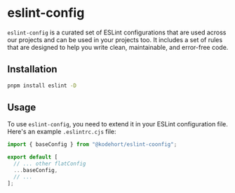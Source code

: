# eslint-config

`eslint-config` is a curated set of ESLint configurations that are used
across our projects and can be used in your projects too. It includes a set of
rules that are designed to help you write clean, maintainable, and error-free code.

## Installation

```sh
pnpm install eslint -D
```

## Usage

To use `eslint-config`, you need to extend it in your ESLint
configuration file. Here's an example `.eslintrc.cjs` file:

```javascript eslint.config.js
import { baseConfig } from "@kodehort/eslint-coonfig";

export default [
  // ... other flatConfig
  ...baseConfig,
  // ...
];
```
